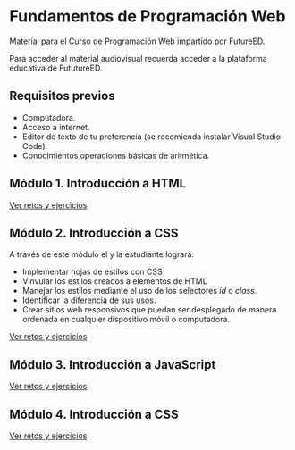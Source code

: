 # Fundamentos de Programación Web

Material para el Curso de Programación Web impartido por FutureED.

Para acceder al material audiovisual recuerda acceder a la plataforma educativa de FututureED.

## Requisitos previos
* Computadora.
* Acceso a internet.
* Editor de texto de tu preferencia (se recomienda instalar Visual Studio Code).
* Conocimientos operaciones básicas de aritmética.

## Módulo 1. Introducción a HTML
[Ver retos y ejercicios](Modulo-01/README.md)

## Módulo 2. Introducción a CSS
A través de este módulo el y la estudiante logrará:
* Implementar hojas de estilos con CSS
* Vinvular los estilos creados a elementos de HTML
* Manejar los estilos mediante el uso de los selectores *id* o *class*.
* Identificar la diferencia de sus usos.
* Crear sitios web responsivos que puedan ser desplegado de manera ordenada en cualquier dispositivo móvil o computadora.

[Ver retos y ejercicios](Modulo-02/README.md)

## Módulo 3. Introducción a JavaScript
[Ver retos y ejercicios](Modulo-03/README.md)

## Módulo 4. Introducción a CSS
[Ver retos y ejercicios](Modulo-04/README.md)
